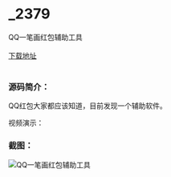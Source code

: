 # _2379
QQ一笔画红包辅助工具
<br/></br>
[下载地址](https://www.uuid2.com/2379.html "下载地址")
<br/></br>
<h3>源码简介：</h3>
<p>QQ红包大家都应该知道，目前发现一个辅助软件。<p>
<p>视频演示：<p>
<h3>截图：</h3>
<img src="https://www.uuid2.com/wp-content/uploads/img/202105/3b38c9b602.png" alt="QQ一笔画红包辅助工具">
